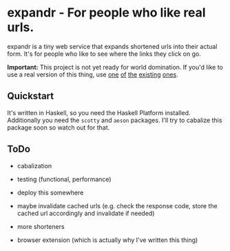 # expandr - For people who like real urls.

expandr is a tiny web service that expands shortened urls into their
actual form. It's for people who like to see where the links they click
on go.

**Important:** This project is not yet ready for world domination. If
you'd like to use a real version of this thing, use [one](http://longurl.com)
[of](http://urlex.org/) [the](http://checkshorturl.com/)
[existing](http://www.wheredoesthislinkgo.com/)
[ones](http://expandurl.appspot.com/).

## Quickstart

It's written in Haskell, so you need the Haskell Platform installed.
Additionally you need the `scotty` and `aeson` packages. I'll try to
cabalize this package soon so watch out for that.

## ToDo

* cabalization
* testing (functional, performance)
* deploy this somewhere

* maybe invalidate cached urls (e.g. check the response code, store the
  cached url accordingly and invalidate if needed)
* more shorteners
* browser extension (which is actually why I've written this thing)
